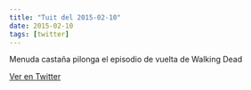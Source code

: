 ```yaml
---
title: "Tuit del 2015-02-10"
date: 2015-02-10
tags: [twitter]
---
```


Menuda castaña pilonga el episodio de vuelta de Walking Dead



[Ver en Twitter](https://twitter.com/i/web/status/565294154117554176)
